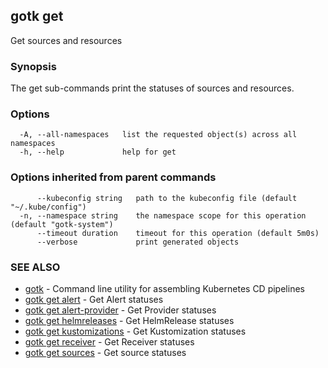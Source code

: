 ## gotk get

Get sources and resources

### Synopsis

The get sub-commands print the statuses of sources and resources.

### Options

```
  -A, --all-namespaces   list the requested object(s) across all namespaces
  -h, --help             help for get
```

### Options inherited from parent commands

```
      --kubeconfig string   path to the kubeconfig file (default "~/.kube/config")
  -n, --namespace string    the namespace scope for this operation (default "gotk-system")
      --timeout duration    timeout for this operation (default 5m0s)
      --verbose             print generated objects
```

### SEE ALSO

* [gotk](gotk.md)	 - Command line utility for assembling Kubernetes CD pipelines
* [gotk get alert](gotk_get_alert.md)	 - Get Alert statuses
* [gotk get alert-provider](gotk_get_alert-provider.md)	 - Get Provider statuses
* [gotk get helmreleases](gotk_get_helmreleases.md)	 - Get HelmRelease statuses
* [gotk get kustomizations](gotk_get_kustomizations.md)	 - Get Kustomization statuses
* [gotk get receiver](gotk_get_receiver.md)	 - Get Receiver statuses
* [gotk get sources](gotk_get_sources.md)	 - Get source statuses

